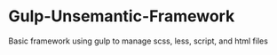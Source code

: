 # Gulp-Unsemantic-Framework
Basic framework using gulp to manage scss, less, script, and html files

